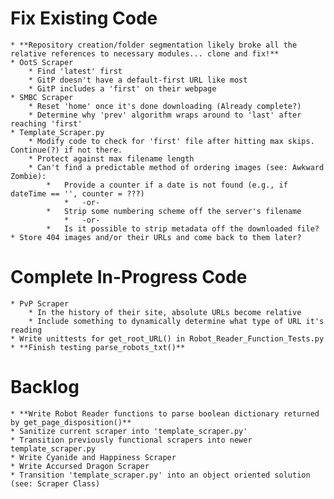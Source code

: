 # Fix Existing Code #
    * **Repository creation/folder segmentation likely broke all the relative references to necessary modules... clone and fix!**
    * OotS Scraper
        * Find 'latest' first 
        * GitP doesn't have a default-first URL like most
        * GitP includes a 'first' on their webpage
    * SMBC Scraper
        * Reset 'home' once it's done downloading (Already complete?)
        * Determine why 'prev' algorithm wraps around to 'last' after reaching 'first'
    * Template_Scraper.py
        * Modify code to check for 'first' file after hitting max skips.  Continue(?) if not there.
        * Protect against max filename length
        * Can't find a predictable method of ordering images (see: Awkward Zombie):
            *   Provide a counter if a date is not found (e.g., if dateTime == '', counter = ???)
                *   -or-
            *   Strip some numbering scheme off the server's filename
                *   -or-
            *   Is it possible to strip metadata off the downloaded file?
    * Store 404 images and/or their URLs and come back to them later?

# Complete In-Progress Code #
    * PvP Scraper
        * In the history of their site, absolute URLs become relative
        * Include something to dynamically determine what type of URL it's reading
    * Write unittests for get_root_URL() in Robot_Reader_Function_Tests.py
    * **Finish testing parse_robots_txt()**

# Backlog #
    * **Write Robot Reader functions to parse boolean dictionary returned by get_page_disposition()**
    * Sanitize current scraper into 'template_scraper.py'
    * Transition previously functional scrapers into newer template_scraper.py
    * Write Cyanide and Happiness Scraper
    * Write Accursed Dragon Scraper
    * Transition 'template_scraper.py' into an object oriented solution (see: Scraper Class)
